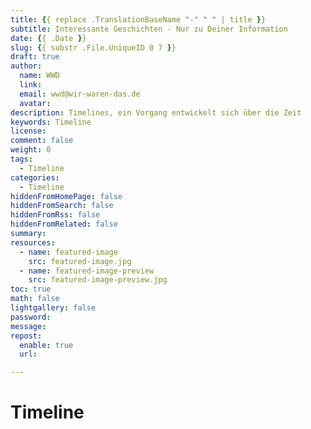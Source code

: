 ```yaml
---
title: {{ replace .TranslationBaseName "-" " " | title }}
subtitle: Interessante Geschichten - Nur zu Deiner Information
date: {{ .Date }}
slug: {{ substr .File.UniqueID 0 7 }}
draft: true
author:
  name: WWD
  link: 
  email: wwd@wir-waren-das.de
  avatar:
description: Timelines, ein Vorgang entwickelt sich über die Zeit
keywords: Timeline
license:
comment: false
weight: 0
tags:
  - Timeline
categories:
  - Timeline
hiddenFromHomePage: false
hiddenFromSearch: false
hiddenFromRss: false
hiddenFromRelated: false
summary:
resources:
  - name: featured-image
    src: featured-image.jpg
  - name: featured-image-preview
    src: featured-image-preview.jpg
toc: true
math: false
lightgallery: false
password:
message:
repost:
  enable: true
  url:

---
```

<!--more-->
# Timeline

